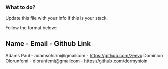 ### What to do?

Update this file with your info if this is your stack.

Follow the format below:

 Name        -   Email                -  Github Link             
----------------------------------------------------------------------------------------
 Adams Paul                 -  adamsohiani@gmailcom     -  https://github.com/zeevx 
 Dominion Olorunfemi        -  dlorunfemi@gmailcom      -  https://github.com/dormynioin 
